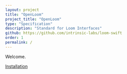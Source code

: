 ```yaml
---
layout: project
title: "OpenLoom"
project_title: "OpenLoom"
type: "Specification"
description: "Standard for Loom Interfaces"
github: https://github.com/intrinsic-labs/loom-swift
order: 1
permalink: /
---
```


Welcome. 

[Installation](/projects/openloom/installation/)